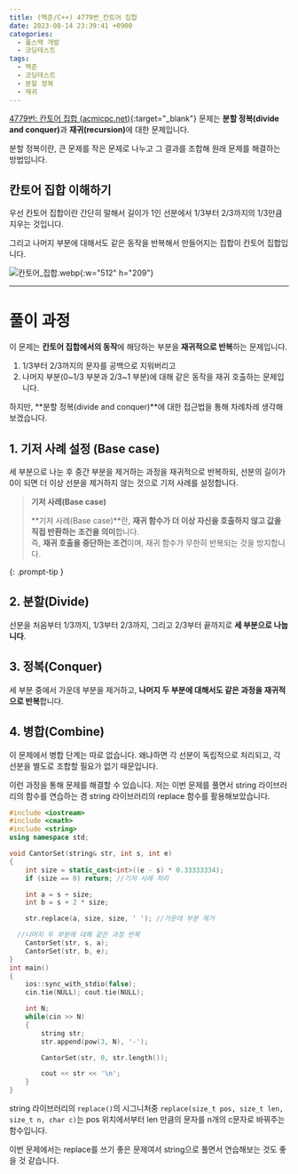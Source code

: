 ```yaml
---
title: (백준/C++) 4779번_칸토어 집합
date: 2023-08-14 23:39:41 +0900
categories:
  - 풀스택 개발
  - 코딩테스트
tags:
  - 백준
  - 코딩테스트
  - 분할 정복
  - 재귀
---
```


[4779번: 칸토어 집합 (acmicpc.net)](https://www.acmicpc.net/problem/4779){:target="_blank"} 문제는 <span class="keyword">**분할 정복(divide and conquer)**</span>과 <span class="keyword">**재귀(recursion)**</span>에 대한 문제입니다.

분할 정복이란, 큰 문제를 작은 문제로 나누고 그 결과를 조합해 원래 문제를 해결하는 방법입니다.


## 칸토어 집합 이해하기

우선 칸토어 집합이란 간단히 말해서 길이가 1인 선분에서 1/3부터 2/3까지의 1/3만큼 지우는 것입니다.

그리고 나머지 부분에 대해서도 같은 동작을 반복해서 만들어지는 집합이 칸토어 집합입니다.

![칸토어_집합.webp](https://i.postimg.cc/NjXhPH9W/칸토어_집합.webp){:w="512" h="209"}

---

# 풀이 과정

이 문제는 <span class="font_highlight">**칸토어 집합에서의 동작**</span>에 해당하는 부분을 <span class="font_highlight">**재귀적으로 반복**</span>하는 문제입니다.

1. 1/3부터 2/3까지의 문자를 공백으로 지워버리고 
2. 나머지 부분(0~1/3 부분과 2/3~1 부분)에 대해 같은 동작을 재귀 호출하는 문제입니다.

하지만, **분할 정복(divide and conquer)**에 대한 접근법을 통해 차례차레 생각해 보겠습니다.

## **1. 기저 사례 설정 (Base case)**

세 부분으로 나눈 후 중간 부분을 제거하는 과정을 재귀적으로 반복하되, 선분의 길이가 0이 되면 더 이상 선분을 제거하지 않는 것으로 기저 사례를 설정합니다.


> **기저 사례(Base case)**
> 
> **기저 사례(Base case)**란, **재귀 함수가 더 이상 자신을 호출하지 않고 값을 직접 반환하는 조건을 의미**합니다. <br>
> 즉, **재귀 호출을 중단하는 조건**이며, 재귀 함수가 무한히 반복되는 것을 방지합니다.
> 
{: .prompt-tip }

## **2. 분할(Divide)**

선분을 처음부터 1/3까지, 1/3부터 2/3까지, 그리고 2/3부터 끝까지로 **세 부분으로 나눕니다**.

## **3. 정복(Conquer)**

세 부분 중에서 가운데 부분을 제거하고, **나머지 두 부분에 대해서도 같은 과정을 재귀적으로 반복**합니다.

## **4. 병합(Combine)**

이 문제에서 병합 단계는 따로 없습니다. 왜냐하면 각 선분이 독립적으로 처리되고, 각 선분을 별도로 조합할 필요가 없기 때문입니다.

이런 과정을 통해 문제를 해결할 수 있습니다. 저는 이번 문제를 풀면서 string 라이브러리의 함수를 연습하는 겸 string 라이브러리의 replace 함수를 활용해보았습니다.

```cpp
#include <iostream>
#include <cmath>
#include <string>
using namespace std;

void CantorSet(string& str, int s, int e)
{
	int size = static_cast<int>((e - s) * 0.33333334);
	if (size == 0) return; //기저 사례 처리

	int a = s + size;
	int b = s + 2 * size;

	str.replace(a, size, size, ' '); //가운데 부분 제거

  //나머지 두 부분에 대해 같은 과정 반복
	CantorSet(str, s, a);
	CantorSet(str, b, e);
}
int main()
{
	ios::sync_with_stdio(false);
	cin.tie(NULL); cout.tie(NULL);

	int N;
	while(cin >> N)
	{
		string str;
		str.append(pow(3, N), '-');

		CantorSet(str, 0, str.length());

		cout << str << '\n';
	}
}
```

string 라이브러리의 `replace()`의 시그니처중 `replace(size_t pos, size_t len, size_t n, char c)`는 pos 위치에서부터 len 만큼의 문자를 n개의 c문자로 바꿔주는 함수입니다.

이번 문제에서는 replace를 쓰기 좋은 문제여서 string으로 풀면서 연습해보는 것도 좋을 것 같습니다.